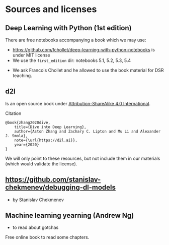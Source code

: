 # Sources and licenses

## Deep Learning with Python (1st edition)

There are free notebooks accompanying a book which we may use:
- https://github.com/fchollet/deep-learning-with-python-notebooks is under MIT license
- We use the `first_edition` dir: notebooks 5.1, 5.2, 5.3, 5.4
<!-- Book: https://livebook.manning.com/book/deep-learning-with-python/chapter-5/ -->
- We ask Francois Chollet and he allowed to use the book material for DSR teaching.

## d2l

Is an open source book under [Attribution-ShareAlike 4.0 International](https://creativecommons.org/licenses/by-sa/4.0/).

Citation
```
@book{zhang2020dive,
    title={Dive into Deep Learning},
    author={Aston Zhang and Zachary C. Lipton and Mu Li and Alexander J. Smola},
    note={\url{https://d2l.ai}},
    year={2020}
}
```

We will only point to these resources, but not include them in our materials (which would validate the license).

## https://github.com/stanislav-chekmenev/debugging-dl-models

* by Stanislav Chekmenev

## Machine learning yearning (Andrew Ng)

* to read about gotchas

Free online book to read some chapters.
